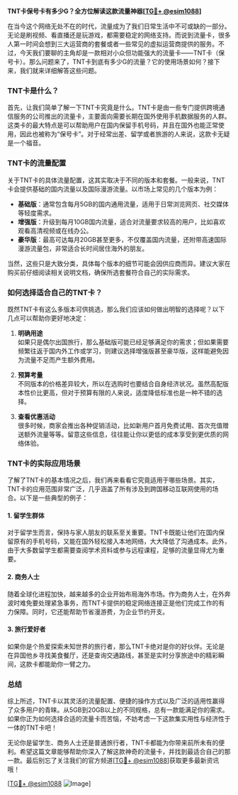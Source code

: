 **TNT卡保号卡有多少G？全方位解读这款流量神器[[TG💪+ @esim1088](https://t.me/s/esim1088)]**

在当今这个网络无处不在的时代，流量成为了我们日常生活中不可或缺的一部分。无论是刷视频、看直播还是玩游戏，都需要稳定的网络支持。而说到流量卡，很多人第一时间会想到三大运营商的套餐或者一些常见的虚拟运营商提供的服务。不过，今天我们要聊的主角却是一款相对小众但功能强大的流量卡——TNT卡（保号卡）。那么问题来了，TNT卡到底有多少G的流量？它的使用场景如何？接下来，我们就来详细解答这些问题。

### TNT卡是什么？

首先，让我们简单了解一下TNT卡究竟是什么。TNT卡是由一些专门提供跨境通信服务的公司推出的流量卡，主要面向需要长期在国外使用手机数据服务的人群。这类卡的最大特点是可以帮助用户在国内保留手机号码，并且在国外也能正常使用，因此也被称为“保号卡”。对于经常出差、留学或者旅游的人来说，这款卡无疑是一个福音。

### TNT卡的流量配置

关于TNT卡的具体流量配置，这其实取决于不同的版本和套餐。一般来说，TNT卡会提供基础的国内流量以及国际漫游流量。以市场上常见的几个版本为例：

- **基础版**：通常包含每月5GB的国内通用流量，适用于日常浏览网页、社交媒体等轻度需求。
- **增强版**：升级到每月10GB国内流量，适合对流量要求较高的用户，比如喜欢观看高清视频或在线办公。
- **豪华版**：最高可达每月20GB甚至更多，不仅覆盖国内流量，还附带高速国际漫游流量包，非常适合长时间居住海外的朋友。

当然，这些只是大致分类，具体每个版本的细节可能会因供应商而异。建议大家在购买前仔细阅读相关说明文档，确保所选套餐符合自己的实际需求。

### 如何选择适合自己的TNT卡？

既然TNT卡有这么多版本可供挑选，那么我们应该如何做出明智的选择呢？以下几点可以帮助你更好地决定：

1. **明确用途**  
   如果只是偶尔出国旅行，那么基础版可能已经足够满足你的需求；但如果需要频繁往返于国内外工作或学习，则建议选择增强版甚至豪华版，这样能避免因为流量不足而产生额外费用。

2. **预算考量**  
   不同版本的价格差异较大，所以在选购时也要结合自身经济状况。虽然高配版本性价比更高，但对于预算有限的人来说，适度降低标准也是一种不错的选择。

3. **查看优惠活动**  
   很多时候，商家会推出各种促销活动，比如新用户首月免费试用、首次充值赠送额外流量等等。留意这些信息，往往能让你以更低的成本享受到更优质的网络体验。

### TNT卡的实际应用场景

了解了TNT卡的基本情况之后，我们再来看看它究竟适用于哪些场景。其实，TNT卡的应用范围非常广泛，几乎涵盖了所有涉及到跨国移动互联网使用的场合。以下是一些典型的例子：

#### 1. 留学生群体
对于留学生而言，保持与家人朋友的联系至关重要。TNT卡既能让他们在国内保留原有的手机号码，又能在国外轻松接入本地网络，大大降低了沟通成本。此外，由于大多数留学生都需要查阅学术资料或参与远程课程，足够的流量显得尤为重要。

#### 2. 商务人士
随着全球化进程加快，越来越多的企业开始布局海外市场。作为商务人士，在外奔波时难免要处理紧急事务，而TNT卡提供的稳定网络连接正是他们完成工作的有力保障。同时，它还能帮助节省漫游费，为企业节约开支。

#### 3. 旅行爱好者
如果你是个热爱探索未知世界的旅行者，那么TNT卡绝对是你的好伙伴。无论是在异国他乡寻找美食餐厅，还是查询交通路线，甚至是实时分享旅途中的精彩瞬间，这款卡都能助你一臂之力。

### 总结

综上所述，TNT卡以其灵活的流量配置、便捷的操作方式以及广泛的适用性赢得了众多用户的青睐。从5GB到20GB以上的不同规格，总有一款能满足你的需求。如果你正为如何选择合适的流量卡而苦恼，不妨考虑一下这款集实用性与经济性于一体的TNT卡吧！

无论你是留学生、商务人士还是普通旅行者，TNT卡都能为你带来前所未有的便利。希望这篇文章能够帮助你深入了解这款神奇的流量卡，并找到最适合自己的那一款。最后别忘了关注我们的官方频道[[TG💪+ @esim1088](https://t.me/s/esim1088)]获取更多最新资讯哦！

[[TG💪+ @esim1088](https://t.me/s/esim1088) ![Image](https://i.postimg.cc/4NQfJmqS/Snipaste-2025-05-13-00-14-12.png)]